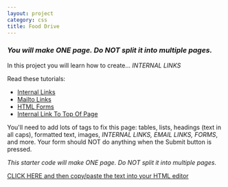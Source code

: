 ```yaml
---
layout: project
category: css
title: Food Drive
---
```

### *You will make ONE page. Do NOT split it into multiple pages.*

In this project you will learn how to create... *INTERNAL LINKS*

Read these tutorials:
  - [Internal Links](/wd\css\internallinks/)
  - [Mailto Links](https://www.w3docs.com/snippets/html/how-to-create-mailto-links.html)
  - [HTML Forms](https://www.w3schools.com/html/html_forms.asp)
  - [Internal Link To Top Of Page](https://www.yourhtmlsource.com/text/internallinks.html)

You'll need to add lots of tags to fix this page: tables, lists, headings (text in all caps), formatted text, images, *INTERNAL LINKS, EMAIL LINKS, FORMS*, and more. Your form should NOT do anything when the Submit button is pressed.

*This starter code will make ONE page. Do NOT split it into multiple pages.*

[CLICK HERE and then copy/paste the text into your HTML editor](/wd/css/food_drive_starter_text.txt)
